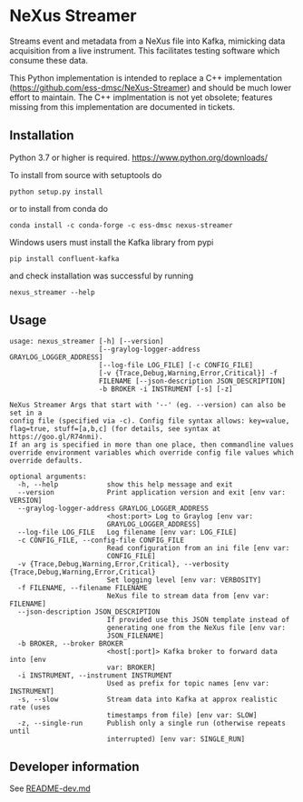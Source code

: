 # NeXus Streamer

Streams event and metadata from a NeXus file into Kafka, mimicking data acquisition from a live instrument. This facilitates testing software which consume these data.

This Python implementation is intended to replace a C++ implementation (https://github.com/ess-dmsc/NeXus-Streamer) and should be much lower effort to maintain. The C++ implmentation is not yet obsolete; features missing from this implementation are documented in tickets.

## Installation

Python 3.7 or higher is required. https://www.python.org/downloads/

To install from source with setuptools do
```commandline
python setup.py install
```

or to install from conda do
```commandline
conda install -c conda-forge -c ess-dmsc nexus-streamer
```
Windows users must install the Kafka library from pypi
```commandline
pip install confluent-kafka
```

and check installation was successful by running
```commandline
nexus_streamer --help
```

## Usage
```commandline
usage: nexus_streamer [-h] [--version]
                      [--graylog-logger-address GRAYLOG_LOGGER_ADDRESS]
                      [--log-file LOG_FILE] [-c CONFIG_FILE]
                      [-v {Trace,Debug,Warning,Error,Critical}] -f
                      FILENAME [--json-description JSON_DESCRIPTION]
                      -b BROKER -i INSTRUMENT [-s] [-z]

NeXus Streamer Args that start with '--' (eg. --version) can also be set in a
config file (specified via -c). Config file syntax allows: key=value,
flag=true, stuff=[a,b,c] (for details, see syntax at https://goo.gl/R74nmi).
If an arg is specified in more than one place, then commandline values
override environment variables which override config file values which
override defaults.

optional arguments:
  -h, --help            show this help message and exit
  --version             Print application version and exit [env var: VERSION]
  --graylog-logger-address GRAYLOG_LOGGER_ADDRESS
                        <host:port> Log to Graylog [env var:
                        GRAYLOG_LOGGER_ADDRESS]
  --log-file LOG_FILE   Log filename [env var: LOG_FILE]
  -c CONFIG_FILE, --config-file CONFIG_FILE
                        Read configuration from an ini file [env var:
                        CONFIG_FILE]
  -v {Trace,Debug,Warning,Error,Critical}, --verbosity {Trace,Debug,Warning,Error,Critical}
                        Set logging level [env var: VERBOSITY]
  -f FILENAME, --filename FILENAME
                        NeXus file to stream data from [env var: FILENAME]
  --json-description JSON_DESCRIPTION
                        If provided use this JSON template instead of
                        generating one from the NeXus file [env var:
                        JSON_FILENAME]
  -b BROKER, --broker BROKER
                        <host[:port]> Kafka broker to forward data into [env
                        var: BROKER]
  -i INSTRUMENT, --instrument INSTRUMENT
                        Used as prefix for topic names [env var: INSTRUMENT]
  -s, --slow            Stream data into Kafka at approx realistic rate (uses
                        timestamps from file) [env var: SLOW]
  -z, --single-run      Publish only a single run (otherwise repeats until
                        interrupted) [env var: SINGLE_RUN]

```

## Developer information

See [README-dev.md](README-dev.md)

